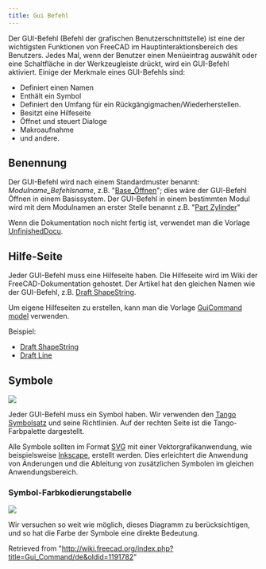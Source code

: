 ```yaml
---
title: Gui Befehl
---
```

Der GUI-Befehl (Befehl der grafischen Benutzerschnittstelle) ist eine der wichtigsten Funktionen von FreeCAD im Hauptinteraktionsbereich des Benutzers. Jedes Mal, wenn der Benutzer einen Menüeintrag auswählt oder eine Schaltfläche in der Werkzeugleiste drückt, wird ein GUI-Befehl aktiviert. Einige der Merkmale eines GUI-Befehls sind:

* Definiert einen Namen
* Enthält ein Symbol
* Definiert den Umfang für ein Rückgängigmachen/Wiederherstellen.
* Besitzt eine Hilfeseite
* Öffnet und steuert Dialoge
* Makroaufnahme
* und andere.

## Benennung

Der GUI-Befehl wird nach einem Standardmuster benannt: *Modulname\_Befehlsname*, z.B. "[Base\_Öffnen](/index.php?title=Base_Open/de&action=edit&redlink=1 "Base Open/de (page does not exist)")"; dies wäre der GUI-Befehl Öffnen in einem Basissystem. Der GUI-Befehl in einem bestimmten Modul wird mit dem Modulnamen an erster Stelle benannt z.B. "[Part Zylinder](/Part_Cylinder/de "Part Cylinder/de")"

Wenn die Dokumentation noch nicht fertig ist, verwendet man die Vorlage [UnfinishedDocu](/Template:UnfinishedDocu "Template:UnfinishedDocu").

## Hilfe-Seite

Jeder GUI-Befehl muss eine Hilfeseite haben. Die Hilfeseite wird im Wiki der
FreeCAD-Dokumentation gehostet. Der Artikel hat den gleichen Namen wie der GUI-Befehl, z.B. [Draft ShapeString](/Draft_ShapeString "Draft ShapeString").

Um eigene Hilfeseiten zu erstellen, kann man die Vorlage [GuiCommand model](/GuiCommand_model "GuiCommand model") verwenden.

Beispiel:

* [Draft ShapeString](/Draft_ShapeString "Draft ShapeString")
* [Draft Line](/Draft_Line "Draft Line")

## Symbole

![](/images/Tango-Palette.png)

Jeder GUI-Befehl muss ein Symbol haben. Wir verwenden den [Tango Symbolsatz](http://tango-project.org/Tango_Desktop_Project/) und seine Richtlinien. Auf der rechten Seite ist die Tango-Farbpalette dargestellt.

Alle Symbole sollten im Format [SVG](/SVG/de "SVG/de") mit einer Vektorgrafikanwendung, wie beispielsweise [Inkscape](http://inkscape.org), erstellt werden.
Dies erleichtert die Anwendung von Änderungen und die Ableitung von zusätzlichen Symbolen im gleichen Anwendungsbereich.

### Symbol-Farbkodierungstabelle

![](/images/Colorchart.png)

Wir versuchen so weit wie möglich, dieses Diagramm zu berücksichtigen, und so hat die Farbe der Symbole eine direkte Bedeutung.

Retrieved from "<http://wiki.freecad.org/index.php?title=Gui_Command/de&oldid=1191782>"